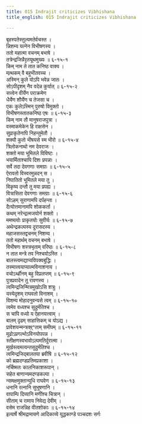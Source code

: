 ```yaml
---
title: 015 Indrajit criticizes Vibhishana
title_english: 015 Indrajit criticizes Vibhishana

---
```


<div class="audioEmbed"  caption="श्रीराम-हरिसीताराममूर्ति-घनपाठिभ्यां वचनम्" src="https://archive.org/download/Ramayana-recitation-Sriram-harisItArAmamUrti-Ghanapaati-v2/Kanda_6/Kanda_6_YK-015-Indrajit_criticizes_Vibhishana.mp3"></div>

बृहस्पतेस्तुल्यमतेर्वचस्त ।  
न्निशम्य यत्नेन विभीषणस्य ।  
ततो महात्मा वचनम् बभाषे ।  
तत्रेन्द्रजिन्नैरृतयूथमुख्यः ॥ ६-१५-१  
किम् नाम ते तात कनिष्ठ वाक्य ।  
मन्र्थकम् वै बहुभीतवच्च ।  
अस्मिन् कुले योऽपि भवेन्न जातः ।  
सोऽपीदृशम् नैव वदेन्न कुर्यात् ॥ ६-१५-२  
सत्त्वेन वीर्येण पराक्रमेण  
धैर्येण शौर्येण च तेजसा च ।  
एकः कुलेऽस्मिन् पुरुषो विमुक्तो ।  
विभीषणस्तातकनिष्ठ एषः ॥ ६-१५-३  
किम् नाम तौ मानुषराजपुत्रा ।  
वस्माकमेकेन हि राक्षसेन ।  
सुप्राकृतेनापि निहन्तुमेतौ ।  
शक्यौ कुतो भीषयसे स्म भीरो ॥ ६-१५-४  
त्रिलोकनाथो नम देवराजः ।  
शक्तो मया भूमितले विविष्टः ।  
भयार्मिताश्चापि दिशः प्रपन्नाः ।  
सर्वे तदा देवगणाः समग्राः ॥ ६-१५-५  
ऐरावतो विस्वरमुन्नदन् स ।  
निपातितो भूमितले मया तु ।  
विकृष्य दन्तौ तु मया प्रपह्य ।  
वित्रासिता देवगणाः समग्राः ॥ ६-१५-६  
सोऽहम् सुराणामपि दर्पहन्ता ।  
दैत्योत्तमानामपि शोककर्ता ।  
कथम् नरेन्द्रत्मजयोर्न शक्तो ।  
ममष्ययोः प्राकृतयोः सुवीर्यः ॥ ६-१५-७  
अथेन्द्रकल्पस्य दुरासदस्य ।  
महाजसस्तद्वचनम् निशम्य ।  
ततो महार्थम् वचनम् बभाषे ।  
विभीषणः शस्त्रभृताम् वरिष्ठः ॥ ६-१५-८  
न तात मन्त्रे तव निश्चयोऽस्ति ।  
बालस्त्वमद्याप्यविपक्वबुद्धिः ।  
तस्मात्त्वयाप्यात्मविनाशनाय ।  
वचोऽर्थ्हीनम् बहु विप्रलप्तम् ॥ ६-१५-९  
पुत्रप्रवादेन तु रावणस्य ।  
त्वमिन्द्रजिन्मित्रमुखोऽसि शत्रुः ।  
यस्येदृशम् राघवतो विनाशम् ।  
विशम्य मोहादनुवन्यसे त्वम् ॥ ६-१५-१०  
त्वमेव वध्यश्च सुदुर्मतिश्च ।  
स चापि वध्यो य ऐहानयत्त्वाम् ।  
बालम् दृढम् साहासिकम् च योऽद्य ।  
प्रावेशयन्मन्त्रक्ऱ्^ताम् समीपम् ॥ ६-१५-११  
मूढोऽप्रगल्भोऽविनयोपपन्न ।  
स्तीक्षणस्वभावोऽल्पमतिर्दुरात्मा ।  
मूर्खस्त्वमत्यन्तसुदुर्मतिश्च ।  
त्वमिन्द्रजिद्बालतया ब्रवीषि ॥ ६-१५-१२  
को ब्रह्मदण्डप्रतिमप्रकाशा ।  
नर्चिष्मतः कालनिकाशरूपान् ।  
सहेत बाणान्यमदण्डकल्पा ।  
न्समक्षमुक्तान्युधि राघवेण ॥ ६-१५-१३  
धनानि रत्नानि सुभूषणानि ।  
वापाम्पि दिव्यानि मणींश्च चित्रान् ।  
सीताम् च रामाय निवेद्य देवीम् ।  
वसेम राजन्निह वीतशोकाः ॥ ६-१५-१४  
इत्यार्षे श्रीमद्रामायणे आदिकाव्ये युद्धकाण्डे पञ्चदशः सर्गः
